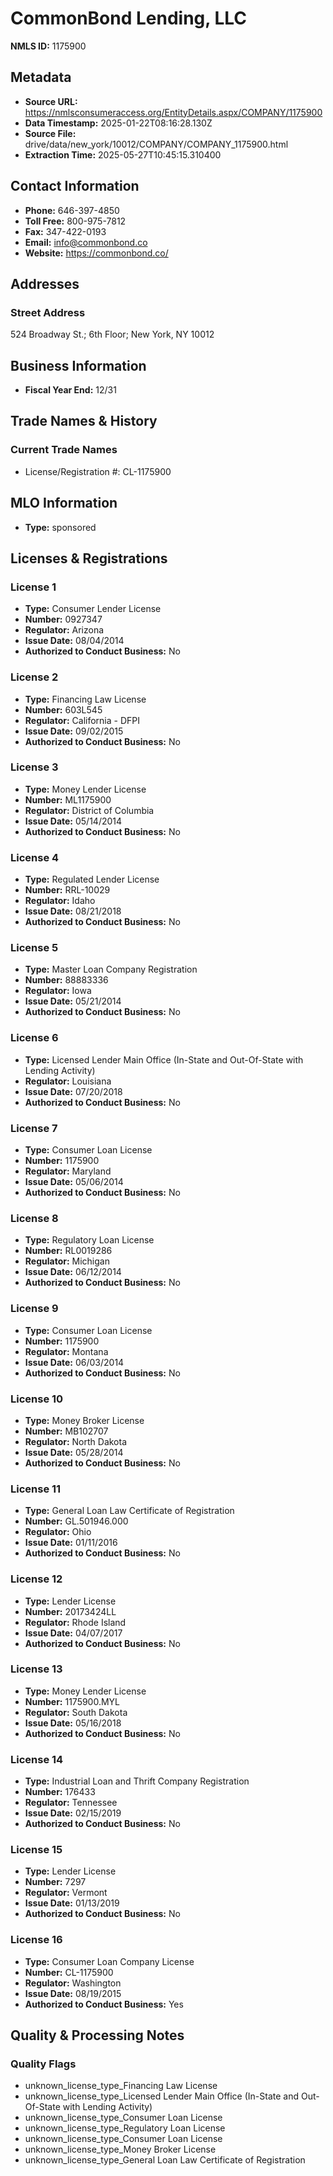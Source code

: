 # CommonBond Lending, LLC

**NMLS ID:** 1175900

## Metadata
- **Source URL:** https://nmlsconsumeraccess.org/EntityDetails.aspx/COMPANY/1175900
- **Data Timestamp:** 2025-01-22T08:16:28.130Z
- **Source File:** drive/data/new_york/10012/COMPANY/COMPANY_1175900.html
- **Extraction Time:** 2025-05-27T10:45:15.310400

## Contact Information
- **Phone:** 646-397-4850
- **Toll Free:** 800-975-7812
- **Fax:** 347-422-0193
- **Email:** info@commonbond.co
- **Website:** https://commonbond.co/

## Addresses
### Street Address
524 Broadway St.; 6th Floor; New York, NY 10012

## Business Information
- **Fiscal Year End:** 12/31

## Trade Names & History
### Current Trade Names
- License/Registration #: CL-1175900

## MLO Information
- **Type:** sponsored

## Licenses & Registrations

### License 1
- **Type:** Consumer Lender License
- **Number:** 0927347
- **Regulator:** Arizona
- **Issue Date:** 08/04/2014
- **Authorized to Conduct Business:** No

### License 2
- **Type:** Financing Law License
- **Number:** 603L545
- **Regulator:** California - DFPI
- **Issue Date:** 09/02/2015
- **Authorized to Conduct Business:** No

### License 3
- **Type:** Money Lender License
- **Number:** ML1175900
- **Regulator:** District of Columbia
- **Issue Date:** 05/14/2014
- **Authorized to Conduct Business:** No

### License 4
- **Type:** Regulated Lender License
- **Number:** RRL-10029
- **Regulator:** Idaho
- **Issue Date:** 08/21/2018
- **Authorized to Conduct Business:** No

### License 5
- **Type:** Master Loan Company Registration
- **Number:** 88883336
- **Regulator:** Iowa
- **Issue Date:** 05/21/2014
- **Authorized to Conduct Business:** No

### License 6
- **Type:** Licensed Lender Main Office (In-State and Out-Of-State with Lending Activity)
- **Regulator:** Louisiana
- **Issue Date:** 07/20/2018
- **Authorized to Conduct Business:** No

### License 7
- **Type:** Consumer Loan License
- **Number:** 1175900
- **Regulator:** Maryland
- **Issue Date:** 05/06/2014
- **Authorized to Conduct Business:** No

### License 8
- **Type:** Regulatory Loan License
- **Number:** RL0019286
- **Regulator:** Michigan
- **Issue Date:** 06/12/2014
- **Authorized to Conduct Business:** No

### License 9
- **Type:** Consumer Loan License
- **Number:** 1175900
- **Regulator:** Montana
- **Issue Date:** 06/03/2014
- **Authorized to Conduct Business:** No

### License 10
- **Type:** Money Broker License
- **Number:** MB102707
- **Regulator:** North Dakota
- **Issue Date:** 05/28/2014
- **Authorized to Conduct Business:** No

### License 11
- **Type:** General Loan Law Certificate of Registration
- **Number:** GL.501946.000
- **Regulator:** Ohio
- **Issue Date:** 01/11/2016
- **Authorized to Conduct Business:** No

### License 12
- **Type:** Lender License
- **Number:** 20173424LL
- **Regulator:** Rhode Island
- **Issue Date:** 04/07/2017
- **Authorized to Conduct Business:** No

### License 13
- **Type:** Money Lender License
- **Number:** 1175900.MYL
- **Regulator:** South Dakota
- **Issue Date:** 05/16/2018
- **Authorized to Conduct Business:** No

### License 14
- **Type:** Industrial Loan and Thrift Company Registration
- **Number:** 176433
- **Regulator:** Tennessee
- **Issue Date:** 02/15/2019
- **Authorized to Conduct Business:** No

### License 15
- **Type:** Lender License
- **Number:** 7297
- **Regulator:** Vermont
- **Issue Date:** 01/13/2019
- **Authorized to Conduct Business:** No

### License 16
- **Type:** Consumer Loan Company License
- **Number:** CL-1175900
- **Regulator:** Washington
- **Issue Date:** 08/19/2015
- **Authorized to Conduct Business:** Yes

## Quality & Processing Notes
### Quality Flags
- unknown_license_type_Financing Law License
- unknown_license_type_Licensed Lender Main Office (In-State and Out-Of-State with Lending Activity)
- unknown_license_type_Consumer Loan License
- unknown_license_type_Regulatory Loan License
- unknown_license_type_Consumer Loan License
- unknown_license_type_Money Broker License
- unknown_license_type_General Loan Law Certificate of Registration
